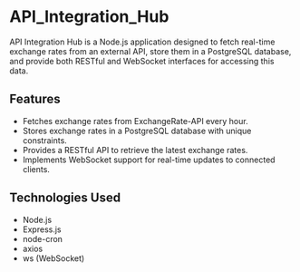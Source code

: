 # API_Integration_Hub
 API Integration Hub is a Node.js application designed to fetch real-time exchange rates from an external API, store them in a PostgreSQL database, and provide both RESTful and WebSocket interfaces for accessing this data.

## Features

- Fetches exchange rates from ExchangeRate-API every hour.​
- Stores exchange rates in a PostgreSQL database with unique constraints.​
- Provides a RESTful API to retrieve the latest exchange rates.​
- Implements WebSocket support for real-time updates to connected clients.​

## Technologies Used

- Node.js​
- Express.js​
- node-cron​
- axios​
- ws (WebSocket)
